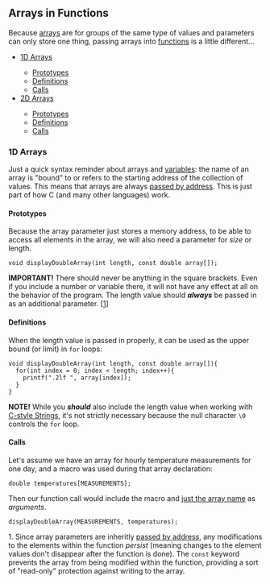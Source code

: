 <h2>Arrays in Functions</h2>
<p>Because <a href="https://erinkeith.github.io/135/topics/arrays#behavior">arrays</a> are for groups of the same type of values and parameters can only store one thing, passing arrays into <a href="https://erinkeith.github.io/135/topics/functions#definition">functions</a> is a little different...</p>
<ul>
    <li><a href="#1D">1D Arrays</a></li>
    <ul><li><a href="#1prototype">Prototypes</a></li>
        <li><a href="#1definition">Definitions</a></li>
        <li><a href="#1call">Calls</a></li>
    </ul></li>
    <li><a href="#2D">2D Arrays</a></li>
    <ul><li><a href="#2prototype">Prototypes</a></li>
        <li><a href="#2definition">Definitions</a></li>
        <li><a href="#2call">Calls</a></li>
    </ul></li>
    </ul>
<h3><a name="1D">1D Arrays</a></h3>
<p>
  Just a quick syntax reminder about arrays and <a href="https://erinkeith.github.io/135/topics/variables#behavior">variables</a>: the name of an array is "bound" to or refers to the starting address of the collection of values. This means that arrays are always <a href="https://erinkeith.github.io/135/topics/pass_by_address">passed by address</a>. This is just part of how C (and many other languages) work.
</p>
<h4><a name="1prototype">Prototypes</a></h4>
<p>
  Because the array parameter just stores a memory address, to be able to access all elements in the array, we will also need a parameter for <em>size</em> or length. </pre>
<pre><code>void displayDoubleArray(int length, const double array[]);</code></pre>
  <strong>IMPORTANT!</strong> There should never be anything in the square brackets. Even if you include a number or variable there, it will not have any effect at all on the behavior of the program. The length value should <strong><em>always</em></strong> be passed in as an additional parameter. [<a href="#const">1</a>]
</p>
<h4><a name="1definition">Definitions</a></h4>
<p>
  When the length value is passed in properly, it can be used as the upper bound (or limit) in <code>for</code> loops:
<pre><code>void displayDoubleArray(int length, const double array[]){
  for(int index = 0; index < length; index++){
    printf(".2lf ", array[index]);
  }
}</code></pre>
  <strong>NOTE!</strong> While you <strong><em>should</em></strong> also include the length value when working with <a href="https://erinkeith.github.io/135/topics/strings">C-style Strings</a>, it's not strictly necessary because the null character <code>\0</code> controls the <code>for</code> loop.
</p>
<h4><a name="1call">Calls</a></h4>
<p>
  Let's assume we have an array for hourly temperature measurements for one day, and a macro was used during that array declaration:
<pre><code>double temperatures[MEASUREMENTS];</code></pre>
  Then our function call would include the macro and <u>just the array name</u> as <em>arguments</em>.
<pre><code>displayDoubleArray(MEASUREMENTS, temperatures);</code></pre>
</p>


<a name="const">1</a>. Since array parameters are inheritly <a href="https://erinkeith.github.io/135/topics/pass_by_address">passed by address</a>, any modifications to the elements within the function <em>persist</em> (meaning changes to the element values don't disappear after the function is done). The <code>const</code> keyword prevents the array from being modified within the function, providing a sort of "read-only" protection against writing to the array.<br>
